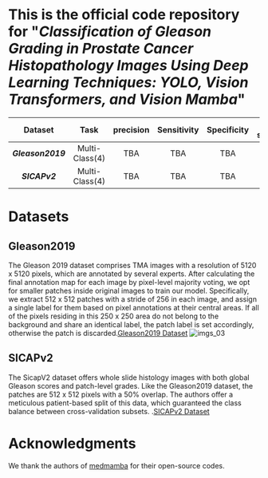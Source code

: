 # This is the official code repository for "***Classification of Gleason Grading in Prostate Cancer Histopathology Images Using Deep Learning Techniques: YOLO, Vision Transformers, and Vision Mamba***"

| Dataset|Task|precision|Sensitivity|Specificity|F1-score|Overall Accuracy|AUC|Model Weight|
|:------:|:--------:|:--------:|:----------:|:----------:|:----------:|:----------:|:----------:|:----------:|
| ***Gleason2019***    | Multi-Class(4)|TBA|TBA|TBA|TBA|TBA|TBA|Coming soon!|
| ***SICAPv2***    | Multi-Class(4)|TBA|TBA|TBA|TBA|TBA|TBA|Coming soon!|

# Datasets
## Gleason2019
The Gleason 2019 dataset comprises TMA images with a resolution of 5120 x 5120 pixels, which are annotated by several experts. After calculating the final annotation map for each image by pixel-level majority voting, we opt for smaller patches inside original images to train our model. Specifically, we extract 512 x 512 patches with a stride of 256 in each image, and assign a single label for them based on pixel annotations at their central areas. If all of the pixels residing in this 250 x 250 area do not belong to the background and share an identical label, the patch label is set accordingly, otherwise the patch is discarded.[Gleason2019 Dataset](https://gleason2019.grand-challenge.org/ "Download it") ![imgs_03](https://rumc-gcorg-p-public.s3.amazonaws.com/i/2020/01/21/f9f06df6.png)

## SICAPv2
The SicapV2 dataset offers whole slide histology images with both global Gleason scores and patch-level grades. Like the Gleason2019 dataset, the patches are 512 x 512 pixels with a 50% overlap. The authors offer a meticulous patient-based split of this data, which guaranteed the class balance between cross-validation subsets. 
.[SICAPv2 Dataset](https://data.mendeley.com/datasets/9xxm58dvs3/1/ "Download it")

# Acknowledgments
We thank the authors of [medmamba](https://github.com/YubiaoYue/MedMamba/assets/141175829/dcd0d717-0c33-45b6-9536-784bcd704c14) for their open-source codes.
